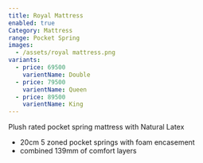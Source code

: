 ```yaml
---
title: Royal Mattress
enabled: true
Category: Mattress
range: Pocket Spring
images:
  - /assets/royal mattress.png
variants:
  - price: 69500
    varientName: Double
  - price: 79500
    varientName: Queen
  - price: 89500
    varientName: King
---
```

Plush rated pocket spring mattress with Natural Latex
* 20cm 5 zoned pocket springs with foam encasement
* combined 139mm of comfort layers